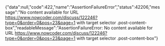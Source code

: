 {"data":null,"code":422,"name":"AssertionFailureError","status":42206,"message":"No content available for URL https://www.nowcoder.com/discuss/122246?type=0&order=0&pos=23&page=1 with target selector .post-content-box","readableMessage":"AssertionFailureError: No content available for URL https://www.nowcoder.com/discuss/122246?type=0&order=0&pos=23&page=1 with target selector .post-content-box"}